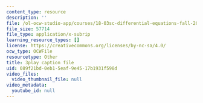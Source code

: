 ```yaml
---
content_type: resource
description: ''
file: /ol-ocw-studio-app/courses/18-03sc-differential-equations-fall-2011/089f21bd0eb15eaf9e4517b1931f598d_kRR9EVzr4lc.vtt
file_size: 57714
file_type: application/x-subrip
learning_resource_types: []
license: https://creativecommons.org/licenses/by-nc-sa/4.0/
ocw_type: OCWFile
resourcetype: Other
title: 3play caption file
uid: 089f21bd-0eb1-5eaf-9e45-17b1931f598d
video_files:
  video_thumbnail_file: null
video_metadata:
  youtube_id: null
---
```

